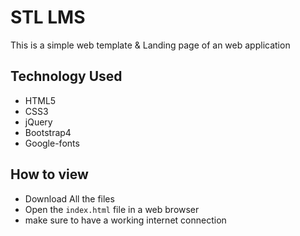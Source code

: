 # STL LMS
This is a simple web template & Landing page of an web application

## Technology Used
- HTML5
- CSS3
- jQuery
- Bootstrap4
- Google-fonts

## How to view
- Download All the files
- Open the `index.html` file in a web browser
- make sure to have a working internet connection